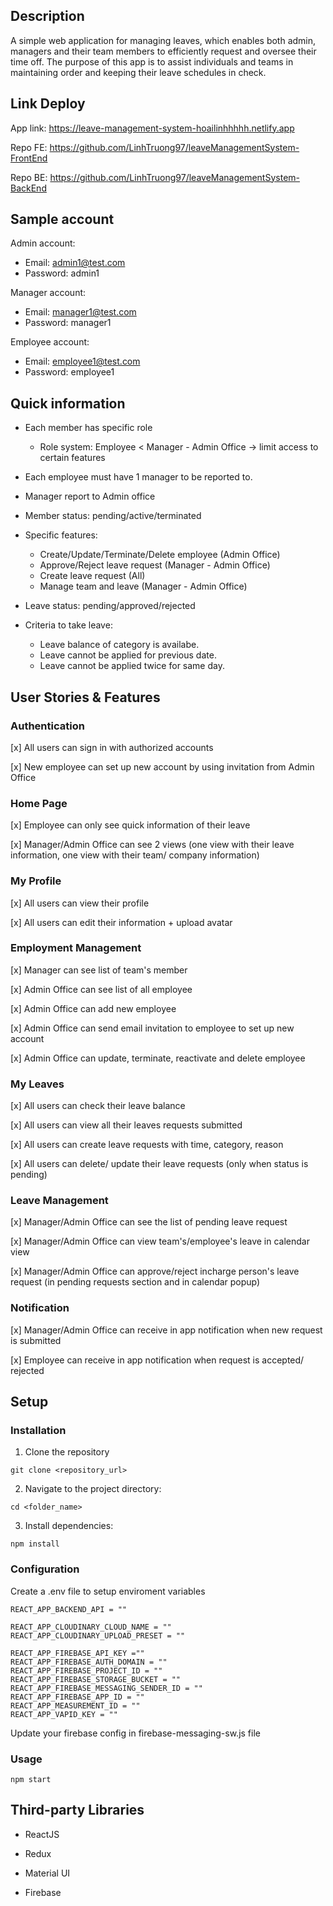 ## Description

A simple web application for managing leaves, which enables both admin, managers and their team members to efficiently request and oversee their time off. The purpose of this app is to assist individuals and teams in maintaining order and keeping their leave schedules in check.

## Link Deploy

App link: https://leave-management-system-hoailinhhhhh.netlify.app

Repo FE: https://github.com/LinhTruong97/leaveManagementSystem-FrontEnd

Repo BE: https://github.com/LinhTruong97/leaveManagementSystem-BackEnd

## Sample account

Admin account:

- Email: admin1@test.com
- Password: admin1

Manager account:

- Email: manager1@test.com
- Password: manager1

Employee account:

- Email: employee1@test.com
- Password: employee1

## Quick information

- Each member has specific role
  - Role system: Employee < Manager - Admin Office
    -> limit access to certain features
- Each employee must have 1 manager to be reported to.
- Manager report to Admin office
- Member status: pending/active/terminated

- Specific features:

  - Create/Update/Terminate/Delete employee (Admin Office)
  - Approve/Reject leave request (Manager - Admin Office)
  - Create leave request (All)
  - Manage team and leave (Manager - Admin Office)

- Leave status: pending/approved/rejected

- Criteria to take leave:

  - Leave balance of category is availabe.
  - Leave cannot be applied for previous date.
  - Leave cannot be applied twice for same day.

## User Stories & Features

### Authentication

[x] All users can sign in with authorized accounts

[x] New employee can set up new account by using invitation from Admin Office

### Home Page

[x] Employee can only see quick information of their leave

[x] Manager/Admin Office can see 2 views (one view with their leave information, one view with their team/ company information)

### My Profile

[x] All users can view their profile

[x] All users can edit their information + upload avatar

### Employment Management

[x] Manager can see list of team's member

[x] Admin Office can see list of all employee

[x] Admin Office can add new employee

[x] Admin Office can send email invitation to employee to set up new account

[x] Admin Office can update, terminate, reactivate and delete employee

### My Leaves

[x] All users can check their leave balance

[x] All users can view all their leaves requests submitted

[x] All users can create leave requests with time, category, reason

[x] All users can delete/ update their leave requests (only when status is pending)

### Leave Management

[x] Manager/Admin Office can see the list of pending leave request

[x] Manager/Admin Office can view team's/employee's leave in calendar view

[x] Manager/Admin Office can approve/reject incharge person's leave request (in pending requests section and in calendar popup)

### Notification

[x] Manager/Admin Office can receive in app notification when new request is submitted

[x] Employee can receive in app notification when request is accepted/ rejected

## Setup

### Installation

1. Clone the repository

```
git clone <repository_url>
```

2. Navigate to the project directory:

```
cd <folder_name>
```

3. Install dependencies:

```
npm install
```

### Configuration

Create a .env file to setup enviroment variables

```
REACT_APP_BACKEND_API = ""

REACT_APP_CLOUDINARY_CLOUD_NAME = ""
REACT_APP_CLOUDINARY_UPLOAD_PRESET = ""

REACT_APP_FIREBASE_API_KEY =""
REACT_APP_FIREBASE_AUTH_DOMAIN = ""
REACT_APP_FIREBASE_PROJECT_ID = ""
REACT_APP_FIREBASE_STORAGE_BUCKET = ""
REACT_APP_FIREBASE_MESSAGING_SENDER_ID = ""
REACT_APP_FIREBASE_APP_ID = ""
REACT_APP_MEASUREMENT_ID = ""
REACT_APP_VAPID_KEY = ""
```

Update your firebase config in firebase-messaging-sw.js file

### Usage

```
npm start
```

## Third-party Libraries

- ReactJS

- Redux

- Material UI

- Firebase
